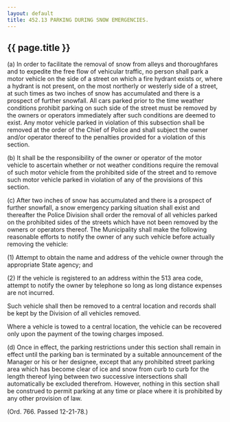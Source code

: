 ```yaml
---
layout: default 
title: 452.13 PARKING DURING SNOW EMERGENCIES.
---
```


{{ page.title }}
----------------

​(a) In order to facilitate the removal of snow from alleys and
thoroughfares and to expedite the free flow of vehicular traffic, no
person shall park a motor vehicle on the side of a street on which a
fire hydrant exists or, where a hydrant is not present, on the most
northerly or westerly side of a street, at such times as two inches of
snow has accumulated and there is a prospect of further snowfall. All
cars parked prior to the time weather conditions prohibit parking on
such side of the street must be removed by the owners or operators
immediately after such conditions are deemed to exist. Any motor vehicle
parked in violation of this subsection shall be removed at the order of
the Chief of Police and shall subject the owner and/or operator thereof
to the penalties provided for a violation of this section.

​(b) It shall be the responsibility of the owner or operator of the
motor vehicle to ascertain whether or not weather conditions require the
removal of such motor vehicle from the prohibited side of the street and
to remove such motor vehicle parked in violation of any of the
provisions of this section.

​(c) After two inches of snow has accumulated and there is a prospect of
further snowfall, a snow emergency parking situation shall exist and
thereafter the Police Division shall order the removal of all vehicles
parked on the prohibited sides of the streets which have not been
removed by the owners or operators thereof. The Municipality shall make
the following reasonable efforts to notify the owner of any such vehicle
before actually removing the vehicle:

​(1) Attempt to obtain the name and address of the vehicle owner through
the appropriate State agency; and

​(2) If the vehicle is registered to an address within the 513 area
code, attempt to notify the owner by telephone so long as long distance
expenses are not incurred.

Such vehicle shall then be removed to a central location and records
shall be kept by the Division of all vehicles removed.

Where a vehicle is towed to a central location, the vehicle can be
recovered only upon the payment of the towing charges imposed.

​(d) Once in effect, the parking restrictions under this section shall
remain in effect until the parking ban is terminated by a suitable
announcement of the Manager or his or her designee, except that any
prohibited street parking area which has become clear of ice and snow
from curb to curb for the length thereof lying between two successive
intersections shall automatically be excluded therefrom. However,
nothing in this section shall be construed to permit parking at any time
or place where it is prohibited by any other provision of law.

(Ord. 766. Passed 12-21-78.)
